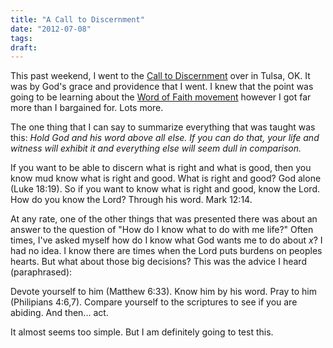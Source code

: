 ```yaml
---
title: "A Call to Discernment"
date: "2012-07-08"
tags:
draft:
---
```


This past weekend, I went to the [Call to Discernment](http://www.justinpeters.org/overview.htm) over in Tulsa, OK.  It was by God's grace and providence that I went.  I knew that the point was going to be learning about the [Word of Faith movement](http://www.gotquestions.org/Word-Faith.html...) however I got far more than I bargained for.  Lots more.

The one thing that I can say to summarize everything that was taught was this: *Hold God and his word above all else. If you can do that, your life and witness will exhibit it and everything else will seem dull in comparison.*

If you want to be able to discern what is right and what is good, then you know mud know what is right and good.  What is right and good?  God alone (Luke 18:19).  So if you want to know what is right and good, know the Lord.  How do you know the Lord?  Through his word.  Mark 12:14.

At any rate, one of the other things that was presented there was about an answer to the question of "How do I know what to do with me life?"  Often times, I've asked myself how do I know what God wants me to do about _x_?  I had no idea.  I know there are times when the Lord puts burdens on peoples hearts.  But what about those big decisions?  This was the advice I heard (paraphrased):

Devote yourself to him (Matthew 6:33).  Know him by his word.  Pray to him (Philipians 4:6,7).  Compare yourself to the scriptures to see if you are abiding.  And then... act.

It almost seems too simple.  But I am definitely going to test this.
